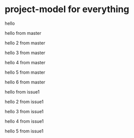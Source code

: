 # project-model for everything
hello

hello from master

hello 2 from master

hello 3 from master

hello 4 from master

hello 5 from master

hello 6 from master

hello from issue1

hello 2 from issue1

hello 3 from issue1

hello 4 from issue1

hello 5 from issue1